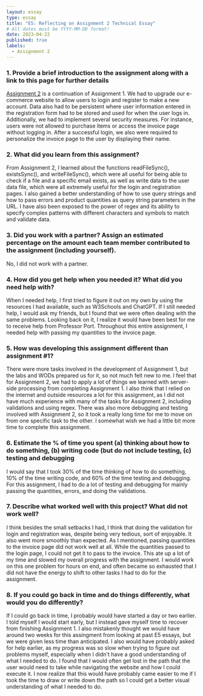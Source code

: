 ```yaml
---
layout: essay
type: essay
title: "E5: Reflecting on Assignment 2 Technical Essay"
# All dates must be YYYY-MM-DD format!
date: 2023-04-22
published: true
labels:
  - Assignment 2
---
```


### 1. Provide a brief introduction to the assignment along with a link to this page for further details

[Assignment 2](https://dport96.github.io/ITM352/morea/150.Assignment2/experience-Assignment2.html) is a continuation of Assignment 1. We had to upgrade our e-commerce website to allow users to login and register to make a new account. Data also had to be persistent where user information entered in the registration form had to be stored and used for when the user logs in. Additionally, we had to implement several security measures. For instance, users were not allowed to purchase items or access the invoice page without logging in. After a successful login, we also were required to personalize the invoice page to the user by displaying their name. 

### 2. What did you learn from this assignment?

From Assignment 2, I learned about the functions readFileSync(), existsSync(), and writeFileSync(), which were all useful for being able to check if a file and a specific email exists, as well as write data to the user data file, which were all extremely useful for the login and registration pages. I also gained a better understanding of how to use query strings and how to pass errors and product quantities as query string parameters in the URL. I have also been exposed to the power of regex and its ability to specify complex patterns with different characters and symbols to match and validate data. 

### 3. Did you work with a partner? Assign an estimated percentage on the amount each team member contributed to the assignment (including yourself).

No, I did not work with a partner. 

### 4. How did you get help when you needed it? What did you need help with?

When I needed help, I first tried to figure it out on my own by using the resources I had available, such as W3Schools and ChatGPT. If I still needed help, I would ask my friends, but I found that we were often dealing with the same problems. Looking back on it, I realize it would have been best for me to receive help from Professor Port. Throughout this entire assignment, I needed help with passing my quantities to the invoice page. 

### 5. How was developing this assignment different than assignment #1?

There were more tasks involved in the development of Assignment 1, but the labs and WODs prepared us for it, so not much felt new to me. I feel that for Assignment 2, we had to apply a lot of things we learned with server-side processing from completing Assignment 1. I also think that I relied on the internet and outside resources a lot for this assignment, as I did not have much experience with many of the tasks for Assignment 2, including validations and using regex. There was also more debugging and testing involved with Assignment 2, so it took a really long time for me to move on from one specific task to the other. I somewhat wish we had a little bit more time to complete this assignment. 

### 6. Estimate the % of time you spent (a) thinking about how to do something, (b) writing code (but do not include testing, (c) testing and debugging

I would say that I took 30% of the time thinking of how to do something, 10% of the time writing code, and 60% of the time testing and debugging. For this assignment, I had to do a lot of testing and debugging for mainly passing the quantities, errors, and doing the validations. 

### 7. Describe what worked well with this project? What did not work well?

I think besides the small setbacks I had, I think that doing the validation for login and registration was, despite being very tedious, sort of enjoyable. It also went more smoothly than expected. As I mentioned, passing quantities to the invoice page did not work well at all. While the quantities passed to the login page, I could not get it to pass to the invoice. This ate up a lot of my time and slowed my overall progress with the assignment. I would work on this one problem for hours on end, and often became so exhausted that I did not have the energy to shift to other tasks I had to do for the assignment. 

### 8. If you could go back in time and do things differently, what would you do differently?

If I could go back in time, I probably would have started a day or two earlier. I told myself I would start early, but I instead gave myself time to recover from finishing Assignment 1. I also mistakenly thought we would have around two weeks for this assingment from looking at past E5 essays, but we were given less time than anticipated. I also would have probably asked for help earlier, as my progress was so slow when trying to figure out problems myself, especially when I didn't have a good understanding of what I needed to do. I found that I would often get lost in the path that the user would need to take while navigating the website and how I could execute it. I now realize that this would have probably came easier to me if I took the time to draw or write down the path so I could get a better visual understanding of what I needed to do. 

